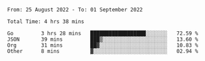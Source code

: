<!--START_SECTION:waka-->

```text
From: 25 August 2022 - To: 01 September 2022

Total Time: 4 hrs 38 mins

Go         3 hrs 28 mins   ██████████████████░░░░░░░   72.59 %
JSON       39 mins         ███▒░░░░░░░░░░░░░░░░░░░░░   13.60 %
Org        31 mins         ██▓░░░░░░░░░░░░░░░░░░░░░░   10.83 %
Other      8 mins          ▓░░░░░░░░░░░░░░░░░░░░░░░░   02.94 %
```

<!--END_SECTION:waka-->